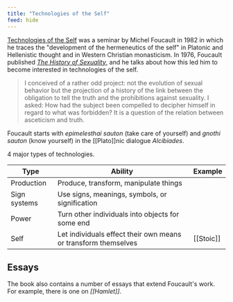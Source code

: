 ```yaml
---
title: "Technologies of the Self"
feed: hide
---
```


[Technologies of the Self](https://www.worldcat.org/title/technologies-of-the-self-a-seminar-with-michel-foucault/oclc/988085468&referer=brief_results) was a seminar by Michel Foucault in 1982 in which he traces the "development of the hermeneutics of the self" in Platonic and Hellenistic thought and in Western Christian monasticism. In 1976, Foucault published _[The History of Sexuality](https://www.worldcat.org/title/history-of-sexuality-an-introduction/oclc/1156091497&referer=brief_results)_, and he talks about how this led him to become interested in technologies of the self.

> I conceived of a rather odd project: not the evolution of sexual behavior but the projection of a history of the link between the obligation to tell the truth and the prohibitions against sexuality. I asked: How had the subject been compelled to decipher himself in regard to what was forbidden? It is a question of the relation between asceticism and truth. 


Foucault starts with _epimelesthai sauton_ (take care of yourself) and _gnothi sauton_ (know yourself) in the [[Plato]]nic dialogue _Alcibiades_. 


4 major types of technologies.

|Type|Ability|Example|
|----|-------|---------|
|Production|Produce, transform, manipulate things||
|Sign systems|Use signs, meanings, symbols, or signification||
|Power|Turn other individuals into objects for some end||
|Self|Let individuals effect their own means or transform themselves|[[Stoic]]|


## Essays

The book also contains a number of essays that extend Foucault's work. For example, there is one on _[[Hamlet]]_.